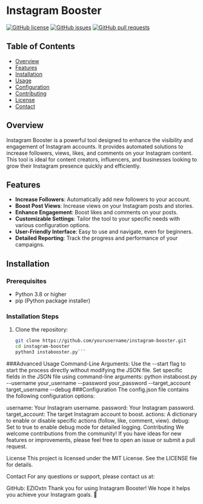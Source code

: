 # Instagram Booster

[![GitHub license](https://img.shields.io/github/license/yourusername/instagram-booster)](https://github.com/yourusername/instagram-booster/blob/main/LICENSE)
[![GitHub issues](https://img.shields.io/github/issues/yourusername/instagram-booster)](https://github.com/yourusername/instagram-booster/issues)
[![GitHub pull requests](https://img.shields.io/github/issues-pr/yourusername/instagram-booster)](https://github.com/yourusername/instagram-booster/pulls)

## Table of Contents
- [Overview](#overview)
- [Features](#features)
- [Installation](#installation)
- [Usage](#usage)
- [Configuration](#configuration)
- [Contributing](#contributing)
- [License](#license)
- [Contact](#contact)

## Overview

Instagram Booster is a powerful tool designed to enhance the visibility and engagement of Instagram accounts. It provides automated solutions to increase followers, views, likes, and comments on your Instagram content. This tool is ideal for content creators, influencers, and businesses looking to grow their Instagram presence quickly and efficiently.

## Features

- **Increase Followers**: Automatically add new followers to your account.
- **Boost Post Views**: Increase views on your Instagram posts and stories.
- **Enhance Engagement**: Boost likes and comments on your posts.
- **Customizable Settings**: Tailor the tool to your specific needs with various configuration options.
- **User-Friendly Interface**: Easy to use and navigate, even for beginners.
- **Detailed Reporting**: Track the progress and performance of your campaigns.

## Installation

### Prerequisites

- Python 3.8 or higher
- pip (Python package installer)

### Installation Steps

1. Clone the repository:
   ```sh
   git clone https://github.com/yourusername/instagram-booster.git
   cd instagram-booster
   python3 instabooster.py```

###Advanced Usage
   Command-Line Arguments:
   Use the --start flag to start the process directly without modifying the JSON file.
   Set specific fields in the JSON file using command-line arguments:
   python instaboost.py --username your_username --password your_password --target_account target_username --debug
###Configuration
   The config.json file contains the following configuration options:

  username: Your Instagram username.
  password: Your Instagram password.
  target_account: The target Instagram account to boost.
  actions: A dictionary to enable or disable specific actions (follow, like, comment, view).
  debug: Set to true to enable debug mode for detailed logging.
  Contributing
We welcome contributions from the community! If you have ideas for new features or improvements, please feel free to open an issue or submit a pull request.


License
This project is licensed under the MIT License. See the LICENSE file for details.

Contact
For any questions or support, please contact us at:


GitHub: EZIOxtn
Thank you for using Instagram Booster! We hope it helps you achieve your Instagram goals. 🚀




